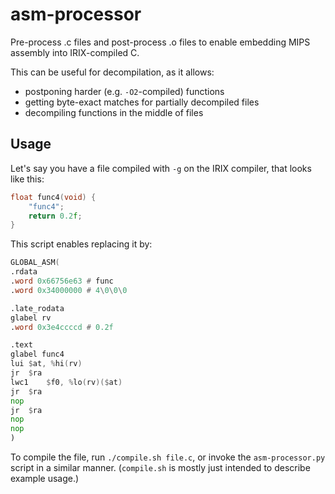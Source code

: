 # asm-processor

Pre-process .c files and post-process .o files to enable embedding MIPS assembly into IRIX-compiled C.

This can be useful for decompilation, as it allows:

 * postponing harder (e.g. `-O2`-compiled) functions
 * getting byte-exact matches for partially decompiled files
 * decompiling functions in the middle of files

## Usage

Let's say you have a file compiled with `-g` on the IRIX compiler, that looks like this:
```c
float func4(void) {
    "func4";
    return 0.2f;
}
```

This script enables replacing it by:
```asm
GLOBAL_ASM(
.rdata
.word 0x66756e63 # func
.word 0x34000000 # 4\0\0\0

.late_rodata
glabel rv
.word 0x3e4ccccd # 0.2f

.text
glabel func4
lui	$at, %hi(rv)
jr	$ra
lwc1	$f0, %lo(rv)($at)
jr	$ra
nop
jr	$ra
nop
nop
)
```

To compile the file, run `./compile.sh file.c`, or invoke the `asm-processor.py` script in a similar manner. (`compile.sh` is mostly just intended to describe example usage.)

